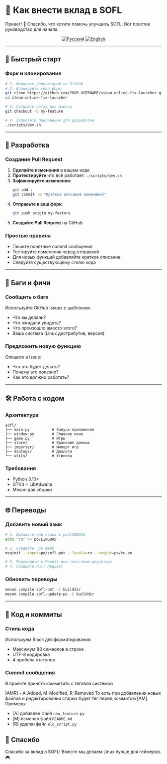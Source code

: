 # 🤝 Как внести вклад в SOFL

Привет! 👋 Спасибо, что хотите помочь улучшить SOFL. Вот простое руководство для начала.

<p align="center">
  <a href="CONTRIBUTING_RU.md"><img src="https://img.shields.io/badge/🇷🇺-Русский-blue" alt="Русский"></a>
  <a href="CONTRIBUTING.md"><img src="https://img.shields.io/badge/🇺🇸-English-red" alt="English"></a>
</p>

---

## 🚀 Быстрый старт

### Форк и клонирование

```bash
# 1. Форкните репозиторий на GitHub
# 2. Клонируйте свой форк
git clone https://github.com/YOUR_USERNAME/steam-online-fix-launcher.git
cd steam-online-fix-launcher

# 3. Создайте ветку для работы
git checkout -b my-feature

# 4. Запустите приложение для разработки
./scripts/dev.sh
```

---

## 🔄 Разработка

### Создание Pull Request

1. **Сделайте изменения** в вашем коде
2. **Протестируйте** что всё работает: `./scripts/dev.sh`
3. **Зафиксируйте изменения**:
   ```bash
   git add .
   git commit -m "Краткое описание изменений"
   ```
4. **Отправьте в ваш форк**:
   ```bash
   git push origin my-feature
   ```
5. **Создайте Pull Request** на GitHub

### Простые правила

- Пишите понятные commit сообщения
- Тестируйте изменения перед отправкой
- Для новых функций добавляйте краткое описание
- Следуйте существующему стилю кода

---

## 🐛 Баги и фичи

### Сообщить о баге

Используйте GitHub Issues с шаблоном:

- Что вы делали?
- Что ожидали увидеть?
- Что произошло вместо этого?
- Ваша система (Linux дистрибутив, версия)

### Предложить новую функцию

Опишите в Issue:

- Что это будет делать?
- Почему это полезно?
- Как это должно работать?

---

## 🛠️ Работа с кодом

### Архитектура

```
sofl/
├── main.py          # Запуск приложения
├── window.py        # Главное окно
├── game.py          # Игры
├── store/           # Хранение данных
├── importer/        # Импорт игр
├── dialogs/         # Диалоги
└── utils/           # Утилиты
```

### Требования

- Python 3.10+
- GTK4 + LibAdwaita
- Meson для сборки

---

## 🌐 Переводы

### Добавить новый язык

```bash
# 1. Добавьте код языка в po/LINGUAS
echo "ru" >> po/LINGUAS

# 2. Создайте .po файл
msginit --input=po/sofl.pot --locale=ru --output=po/ru.po

# 3. Переведите в Poedit или текстовом редакторе
# 4. Создайте Pull Request
```

### Обновить переводы

```bash
meson compile sofl-pot -C builddir
meson compile sofl-update-po -C builddir
```

---

## 📝 Код и коммиты

### Стиль кода

Используем Black для форматирования:

- Максимум 88 символов в строке
- UTF-8 кодировка
- 4 пробела отступов

### Commit сообщения

В проекте принято коммитить с теговой системой

[AMR] - A-Added, M-Modified, R-Removed
То есть при добавлении новых файлов и редактировании старых будет тег перед коммитом [AM].
Примеры:

- [A] добавлен файл `new_feature.py`
- [M] изменен файл `README.md`
- [R] удален файл `old_script.py`

## 🙏 Спасибо

Спасибо за вклад в SOFL! Вместе мы делаем Linux лучше для геймеров. 🎮
